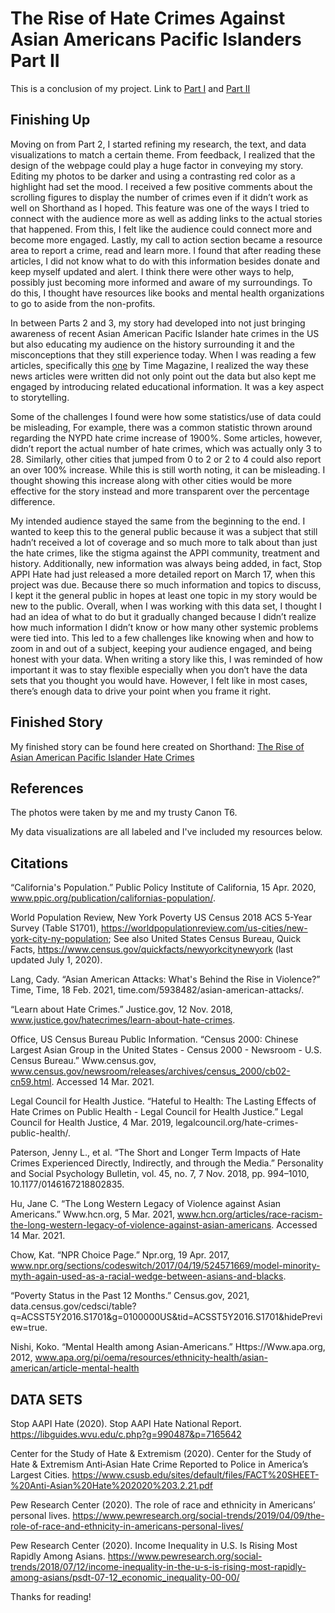 # The Rise of Hate Crimes Against Asian Americans Pacific Islanders Part II 

This is a conclusion of my project. Link to [Part I](Final-Project-Part-I.md) and [Part II](Final-Project-Part-II.md)

## Finishing Up

Moving on from Part 2, I started refining my research, the text, and data visualizations to match a certain theme. From feedback, I realized that the design of the webpage could play a huge factor in conveying my story. Editing my photos to be darker and using a contrasting red color as a highlight had set the mood. I received a few positive comments about the scrolling figures to display the number of crimes even if it didn’t work as well on Shorthand as I hoped. This feature was one of the ways I tried to connect with the audience more as well as adding links to the actual stories that happened. From this, I felt like the audience could connect more and become more engaged. Lastly, my call to action section became a resource area to report a crime, read and learn more. I found that after reading these articles, I did not know what to do with this information besides donate and keep myself updated and alert. I think there were other ways to help, possibly just becoming more informed and aware of my surroundings. To do this, I thought have resources like books and mental health organizations to go to aside from the non-profits.

In between Parts 2 and 3, my story had developed into not just bringing awareness of recent Asian American Pacific Islander hate crimes in the US but also educating my audience on the history surrounding it and the misconceptions that they still experience today. When I was reading a few articles, specifically this [one](https://time.com/5938482/asian-american-attacks/) by Time Magazine, I realized the way these news articles were written did not only point out the data but also kept me engaged by introducing related educational information. It was a key aspect to storytelling. 

Some of the challenges I found were how some statistics/use of data could be misleading, For example, there was a common statistic thrown around regarding the NYPD hate crime increase of 1900%. Some articles, however, didn’t report the actual number of hate crimes, which was actually only 3 to 28. Similarly, other cities that jumped from 0 to 2 or 2 to 4 could also report an over 100% increase. While this is still worth noting, it can be misleading. I thought showing this increase along with other cities would be more effective for the story instead and more transparent over the percentage difference.

My intended audience stayed the same from the beginning to the end. I wanted to keep this to the general public because it was a subject that still hadn’t received a lot of coverage and so much more to talk about than just the hate crimes, like the stigma against the APPI community, treatment and history. Additionally, new information was always being added, in fact, Stop APPI Hate had just released a more detailed report on March 17, when this project was due. Because there so much information and topics to discuss, I kept it the general public in hopes at least one topic in my story would be new to the public. 
Overall, when I was working with this data set, I thought I had an idea of what to do but it gradually changed because I didn’t realize how much information I didn’t know or how many other systemic problems were tied into. This led to a few challenges like knowing when and how to zoom in and out of a subject, keeping your audience engaged, and being honest with your data. When writing a story like this, I was reminded of how important it was to stay flexible especially when you don’t have the data sets that you thought you would have. However, I felt like in most cases, there’s enough data to drive your point when you frame it right.

## Finished Story
My finished story can be found here created on Shorthand: [The Rise of Asian American Pacific Islander Hate Crimes](https://carnegiemellon.shorthandstories.com/the-rise-of-hate-crimes-against-asian-american-pacific-islanders/index.html)

## References
The photos were taken by me and my trusty Canon T6. 

My data visualizations are all labeled and I've included my resources below.

## Citations 
“California's Population.” Public Policy Institute of California, 15 Apr. 2020, www.ppic.org/publication/californias-population/.

World Population Review, New York Poverty US Census 2018 ACS 5-Year Survey (Table S1701), https://worldpopulationreview.com/us-cities/new-york-city-ny-population; See also United States Census Bureau, Quick Facts, https://www.census.gov/quickfacts/newyorkcitynewyork (last updated July 1, 2020).  

Lang, Cady. “Asian American Attacks: What's Behind the Rise in Violence?” Time, Time, 18 Feb. 2021, time.com/5938482/asian-american-attacks/.

“Learn about Hate Crimes.” Justice.gov, 12 Nov. 2018, www.justice.gov/hatecrimes/learn-about-hate-crimes.

Office, US Census Bureau Public Information. “Census 2000: Chinese Largest Asian Group in the United States - Census 2000 - Newsroom - U.S. Census Bureau.” Www.census.gov, www.census.gov/newsroom/releases/archives/census_2000/cb02-cn59.html. Accessed 14 Mar. 2021.

Legal Council for Health Justice. “Hateful to Health: The Lasting Effects of Hate Crimes on Public Health - Legal Council for Health Justice.” Legal Council for Health Justice, 4 Mar. 2019, legalcouncil.org/hate-crimes-public-health/.

Paterson, Jenny L., et al. “The Short and Longer Term Impacts of Hate Crimes Experienced Directly, Indirectly, and through the Media.” Personality and Social Psychology Bulletin, vol. 45, no. 7, 7 Nov. 2018, pp. 994–1010, 10.1177/0146167218802835.

Hu, Jane C. “The Long Western Legacy of Violence against Asian Americans.” Www.hcn.org, 5 Mar. 2021, www.hcn.org/articles/race-racism-the-long-western-legacy-of-violence-against-asian-americans. Accessed 14 Mar. 2021.

Chow, Kat. “NPR Choice Page.” Npr.org, 19 Apr. 2017, www.npr.org/sections/codeswitch/2017/04/19/524571669/model-minority-myth-again-used-as-a-racial-wedge-between-asians-and-blacks.

“Poverty Status in the Past 12 Months.” Census.gov, 2021, data.census.gov/cedsci/table?q=ACSST5Y2016.S1701&g=0100000US&tid=ACSST5Y2016.S1701&hidePreview=true.

Nishi, Koko. “Mental Health among Asian-Americans.” Https://Www.apa.org, 2012, www.apa.org/pi/oema/resources/ethnicity-health/asian-american/article-mental-health

## DATA SETS
Stop AAPI Hate (2020). Stop AAPI Hate National Report. https://libguides.wvu.edu/c.php?g=990487&p=7165642

Center for the Study of Hate & Extremism (2020). Center for the Study of Hate & Extremism Anti‐Asian Hate Crime Reported to Police in America’s Largest Cities. https://www.csusb.edu/sites/default/files/FACT%20SHEET-%20Anti-Asian%20Hate%202020%203.2.21.pdf

Pew Research Center (2020). The role of race and ethnicity in Americans’ personal lives. https://www.pewresearch.org/social-trends/2019/04/09/the-role-of-race-and-ethnicity-in-americans-personal-lives/

Pew Research Center (2020). Income Inequality in U.S. Is Rising Most Rapidly Among Asians. https://www.pewresearch.org/social-trends/2018/07/12/income-inequality-in-the-u-s-is-rising-most-rapidly-among-asians/psdt-07-12_economic_inequality-00-00/

Thanks for reading!
